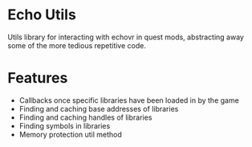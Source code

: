 # Echo Utils

Utils library for interacting with echovr in quest mods, abstracting away some of the more tedious repetitive code.

# Features
 - Callbacks once specific libraries have been loaded in by the game
 - Finding and caching base addresses of libraries
 - Finding and caching handles of libraries
 - Finding symbols in libraries
 - Memory protection util method
